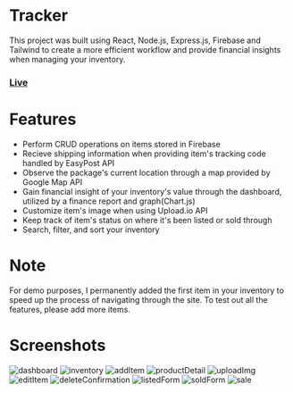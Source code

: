 # Tracker

This project was built using React, Node.js, Express.js, Firebase and Tailwind to create a more efficient workflow and provide financial insights when managing your inventory.

### [Live](https://inv-tracker.netlify.app/)

# Features

  - Perform CRUD operations on items stored in Firebase
  - Recieve shipping information when providing item's tracking code handled by EasyPost API
  - Observe the package's current location through a map provided by Google Map API
  - Gain financial insight of your inventory's value through the dashboard, utilized by a finance report and graph(Chart.js)
  - Customize item's image when using Upload.io API
  - Keep track of item's status on where it's been listed or sold through
  - Search, filter, and sort your inventory

# Note 

For demo purposes, I permanently added the first item in your inventory to speed up the process of navigating through the site. To test out all the features, please add more items.

# Screenshots

![dashboard](https://github.com/cjdeniz9/InventoryTracker/assets/78882801/d42aadac-b89f-4846-a886-ea757c938694)
![inventory](https://github.com/cjdeniz9/InventoryTracker/assets/78882801/6c600c14-3985-4422-8c9d-b313beb40de2)
![addItem](https://github.com/cjdeniz9/InventoryTracker/assets/78882801/cc9920c2-afae-4cd1-9ddd-d714775743e1)
![productDetail](https://github.com/cjdeniz9/InventoryTracker/assets/78882801/5f3438e4-1878-4959-b117-7ce66246db28)
![uploadImg](https://github.com/cjdeniz9/InventoryTracker/assets/78882801/f4b378f1-27e3-4877-983b-00ab5d756e82)
![editItem](https://github.com/cjdeniz9/InventoryTracker/assets/78882801/535bb93f-f639-45b9-876e-93a0888f910f)
![deleteConfirmation](https://github.com/cjdeniz9/InventoryTracker/assets/78882801/e7b9b90d-1c87-4b6e-a1ff-bfc5ca951c83)
![listedForm](https://github.com/cjdeniz9/InventoryTracker/assets/78882801/39d836d0-359d-486d-8025-ca254ac5a1b3)
![soldForm](https://github.com/cjdeniz9/InventoryTracker/assets/78882801/33661c1d-0b9d-44a0-a46d-11f140b4ec17)
![sale](https://github.com/cjdeniz9/InventoryTracker/assets/78882801/65c8be2d-31ce-4191-a8e1-35934b51183d)




